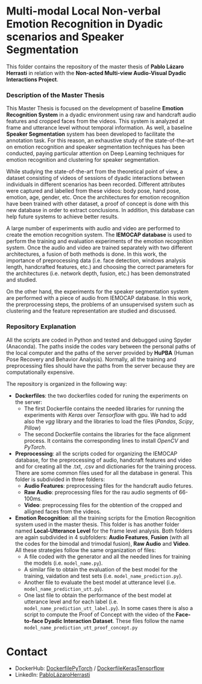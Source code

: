 # Multi-modal Local Non-verbal Emotion Recognition in Dyadic scenarios and Speaker Segmentation

This folder contains the repository of the master thesis of **Pablo Lázaro Herrasti** in relation with the **Non-acted Multi-view Audio-Visual Dyadic Interactions Project**.

### Description of the Master Thesis
This Master Thesis is focused on the development of baseline **Emotion Recognition System** in a dyadic environment using raw and handcraft audio features and cropped faces from the videos. This system is analyzed at frame and utterance level without temporal information. As well, a baseline **Speaker Segmentation** system has been developed to facilitate the annotation task. For this reason, an exhaustive study of the state-of-the-art on emotion recognition and speaker segmentation techniques has been conducted, paying particular attention on Deep Learning techniques for emotion recognition and clustering for speaker segmentation.

While studying the state-of-the-art from the theoretical point of view, a dataset consisting of videos of sessions of dyadic interactions between individuals in different scenarios has been recorded. Different attributes were captured and labelled from these videos: body pose, hand pose, emotion, age, gender, etc. Once the architectures for emotion recognition have been trained with other dataset, a proof of concept is done with this new database in order to extract conclusions. In addition, this database can help future systems to achieve better results.

A large number of experiments with audio and video are performed to create the emotion recognition system. The **IEMOCAP database** is used to perform the training and evaluation experiments of the emotion recognition system. Once the audio and video are trained separately with two different architectures, a fusion of both methods is done. In this work, the importance of preprocessing data (i.e. face detection, windows analysis length, handcrafted features, etc.) and choosing the correct parameters for the architectures (i.e. network depth, fusion, etc.) has been demonstrated and studied.

On the other hand, the experiments for the speaker segmentation system are performed with a piece of audio from IEMOCAP database. In this work, the prerprocessing steps, the problems of an unsupervised system such as clustering and the feature representation are studied and discussed.
 

### Repository Explanation

All the scripts are coded in Python and tested and debugged using Spyder (Anaconda). The paths inside the codes vary between the personal paths of the local computer and the paths of the server provided by **HuPBA** (Human Pose Recovery and Behavior Analysis). Normally, all the training and preprocessing files should have the paths from the server because they are computationally expensive. 

The repository is organized in the following way: 

* **Dockerfiles**: the two dockerfiles coded for runing the experiments on the server:
  * The first Dockerfile contains the needed libraries for running the experiments with *Keras* over *Tensorflow* with gpu. We had to add also the *vgg* library and the libraries to load the files (*Pandas*, *Scipy*, *Pillow*)
  * The second Dockerfile contains the libraries for the face alignment process. It contains the corresponding lines to install *OpenCV* and *PyTorch*.
* **Preprocessing**: all the scripts coded for organizing the IEMOCAP database, for the preprocessing of audio, handcraft features and video and for creating all the .txt, .csv and dictionaries for the training process. There are some common files used for all the database in general. This folder is subdivided in three folders:
  * **Audio Features**: preprocessing files for the handcraft audio fetures. 
  * **Raw Audio**: preprocessing files for the rau audio segments of 66-100ms.
  * **Video**: preprocessing files for the obtention of the cropped and alligned faces from the videos.
* **Emotion Recognition**: all the training scripts for the Emotion Recognition system used in the master thesis. This folder is has another folder named **Local-Utterance Level** for the frame level analysis. Both folders are again subdivided in 4 subfolders: **Audio Features**, **Fusion** (with all the codes for the bimodal and trimodal fusion), **Raw Audio** and **Video**. All these strategies follow the same organization of files:
  * A file coded with the generator and all the needed lines for training the models (i.e. `model_name.py`).
  * A similar file to obtain the evaluation of the best model for the training, vaidation and test sets (i.e. `model_name_prediction.py`).
  * Another file to evaluate the best model at utterance level (i.e. `model_name_prediction_utt.py`).
  * One last file to obtain the performance of the best model at utterance level and for each label (i.e. `model_name_prediction_utt_label.py`).
 In some cases there is also a script to compute the Proof of Concept with the video of the **Face-to-face Dyadic Interaction Dataset**. These files follow the name `model_name_prediction_utt_proof_concept.py`


# Contact

* DockerHub: [DockerfilePyTorch](https://hub.docker.com/r/rubenbt/tfm_torch) / [DockerfileKerasTensorflow](https://hub.docker.com/r/rubenbt/tfm_docker1)
* LinkedIn: [PabloLázaroHerrasti](http://www.linkedin.com/in/plazh)
